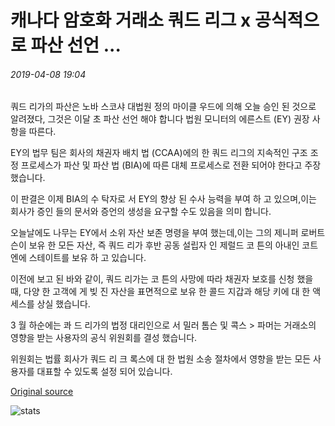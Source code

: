 # 캐나다 암호화 거래소 쿼드 리그 x 공식적으로 파산 선언 ...

###### 2019-04-08 19:04

쿼드 리가의 파산은 노바 스코샤 대법원 정의 마이클 우드에 의해 오늘 승인 된 것으로 알려졌다, 그것은 이달 초 파산 선언 해야 합니다 법원 모니터의 에른스트 (EY) 권장 사항을 따른다.

EY의 법무 팀은 회사의 채권자 배치 법 (CCAA)에의 한 쿼드 리그의 지속적인 구조 조정 프로세스가 파산 및 파산 법 (BIA)에 따른 대체 프로세스로 전환 되어야 한다고 주장 했습니다.

이 판결은 이제 BIA의 수 탁자로 서 EY의 향상 된 수사 능력을 부여 하 고 있으며,이는 회사가 증인 들의 문서와 증언의 생성을 요구할 수도 있음을 의미 합니다.

오늘날에도 나무는 EY에서 소위 자산 보존 명령을 부여 했는데,이는 그의 제니퍼 로버트 슨이 보유 한 모든 자산, 즉 쿼드 리가 후반 공동 설립자 인 제럴드 코 튼의 아내인 코트 엔에 스테이트를 보유 하 고 있습니다.

이전에 보고 된 바와 같이, 쿼드 리가는 코 튼의 사망에 따라 채권자 보호를 신청 했을 때, 다양 한 고객에 게 빚 진 자산을 표면적으로 보유 한 콜드 지갑과 해당 키에 대 한 액세스를 상실 했습니다.

3 월 하순에는 콰 드 리가의 법정 대리인으로 서 밀러 톰슨 및 콕스 &gt; 파머는 거래소의 영향을 받는 사용자의 공식 위원회를 결성 했습니다.

위원회는 법률 회사가 쿼드 리 크 록스에 대 한 법원 소송 절차에서 영향을 받는 모든 사용자를 대표할 수 있도록 설정 되어 있습니다.

[Original source](https://cointelegraph.com/news/canadian-crypto-exchange-quadrigacx-officially-declared-bankrupt)

![stats](https://c.statcounter.com/11760860/0/a89fa40b/1/ "stats")